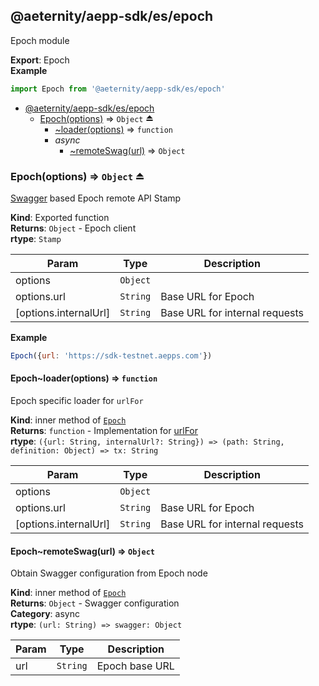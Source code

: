 <a id="module_@aeternity/aepp-sdk/es/epoch"></a>

## @aeternity/aepp-sdk/es/epoch
Epoch module

**Export**: Epoch  
**Example**  
```js
import Epoch from '@aeternity/aepp-sdk/es/epoch'
```

* [@aeternity/aepp-sdk/es/epoch](#module_@aeternity/aepp-sdk/es/epoch)
    * [Epoch(options)](#exp_module_@aeternity/aepp-sdk/es/epoch--Epoch) ⇒ `Object` ⏏
        * [~loader(options)](#module_@aeternity/aepp-sdk/es/epoch--Epoch..loader) ⇒ `function`
        * _async_
            * [~remoteSwag(url)](#module_@aeternity/aepp-sdk/es/epoch--Epoch..remoteSwag) ⇒ `Object`

<a id="exp_module_@aeternity/aepp-sdk/es/epoch--Epoch"></a>

### Epoch(options) ⇒ `Object` ⏏
[Swagger](Swagger) based Epoch remote API Stamp

**Kind**: Exported function  
**Returns**: `Object` - Epoch client  
**rtype**: `Stamp`

| Param | Type | Description |
| --- | --- | --- |
| options | `Object` |  |
| options.url | `String` | Base URL for Epoch |
| [options.internalUrl] | `String` | Base URL for internal requests |

**Example**  
```js
Epoch({url: 'https://sdk-testnet.aepps.com'})
```
<a id="module_@aeternity/aepp-sdk/es/epoch--Epoch..loader"></a>

#### Epoch~loader(options) ⇒ `function`
Epoch specific loader for `urlFor`

**Kind**: inner method of [`Epoch`](#exp_module_@aeternity/aepp-sdk/es/epoch--Epoch)  
**Returns**: `function` - Implementation for [urlFor](urlFor)  
**rtype**: `({url: String, internalUrl?: String}) => (path: String, definition: Object) => tx: String`

| Param | Type | Description |
| --- | --- | --- |
| options | `Object` |  |
| options.url | `String` | Base URL for Epoch |
| [options.internalUrl] | `String` | Base URL for internal requests |

<a id="module_@aeternity/aepp-sdk/es/epoch--Epoch..remoteSwag"></a>

#### Epoch~remoteSwag(url) ⇒ `Object`
Obtain Swagger configuration from Epoch node

**Kind**: inner method of [`Epoch`](#exp_module_@aeternity/aepp-sdk/es/epoch--Epoch)  
**Returns**: `Object` - Swagger configuration  
**Category**: async  
**rtype**: `(url: String) => swagger: Object`

| Param | Type | Description |
| --- | --- | --- |
| url | `String` | Epoch base URL |

